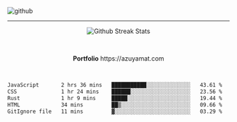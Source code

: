 ![github](https://media.discordapp.net/attachments/881363147364118528/1142610121697021952/background.png?width=1000&height=300)<br>
___
<p align="center">
  <img alt="Github Streak Stats" src="https://streak-stats.demolab.com?user=Azuyamat&theme=transparent&hide_border=true"/>
</p><br>
<p align="center">
      <strong>Portfolio</strong> https://azuyamat.com
</p><br>

<!--START_SECTION:waka-->

```txt
JavaScript       2 hrs 36 mins   ███████████░░░░░░░░░░░░░░   43.61 %
CSS              1 hr 24 mins    ██████░░░░░░░░░░░░░░░░░░░   23.56 %
Rust             1 hr 9 mins     █████░░░░░░░░░░░░░░░░░░░░   19.44 %
HTML             34 mins         ██▒░░░░░░░░░░░░░░░░░░░░░░   09.66 %
GitIgnore file   11 mins         ▓░░░░░░░░░░░░░░░░░░░░░░░░   03.29 %
```

<!--END_SECTION:waka-->
